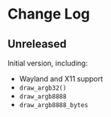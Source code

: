 # Change Log

## Unreleased

Initial version, including:

- Wayland and X11 support
- `draw_argb32()`
- `draw_argb8888`
- `draw_argb8888_bytes`
